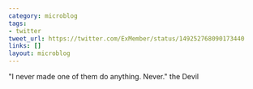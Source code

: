 ```yaml
---
category: microblog
tags:
- twitter
tweet_url: https://twitter.com/ExMember/status/149252768090173440
links: []
layout: microblog
---
```

"I never made one of them do anything. Never." the Devil
